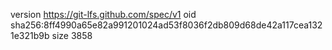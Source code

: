version https://git-lfs.github.com/spec/v1
oid sha256:8ff4990a65e82a991201024ad53f8036f2db809d68de42a117cea1321e321b9b
size 3858
